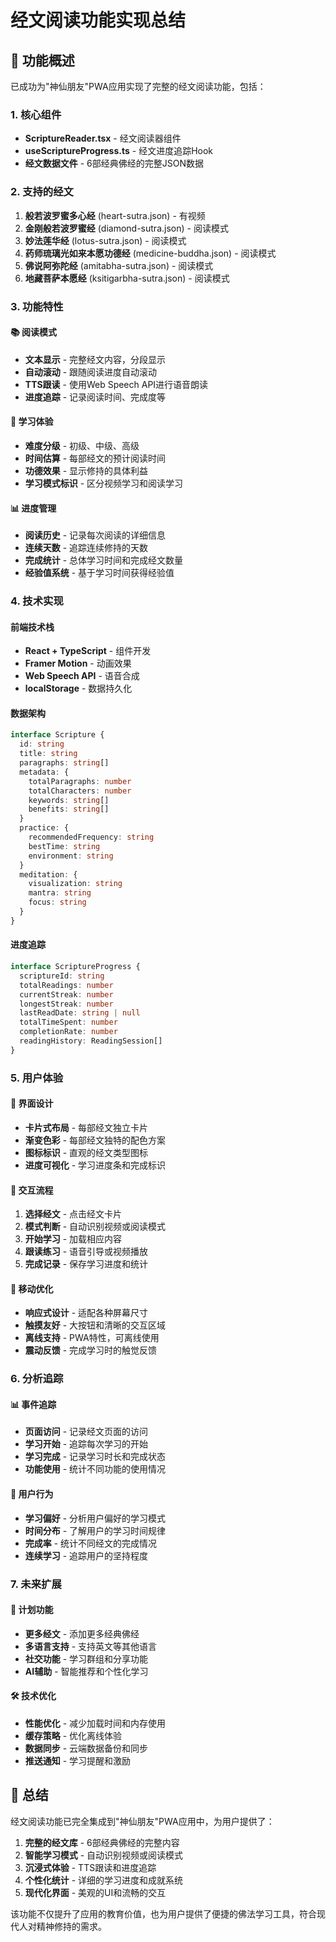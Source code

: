# 经文阅读功能实现总结

## 📖 功能概述

已成功为"神仙朋友"PWA应用实现了完整的经文阅读功能，包括：

### 1. 核心组件
- **ScriptureReader.tsx** - 经文阅读器组件
- **useScriptureProgress.ts** - 经文进度追踪Hook
- **经文数据文件** - 6部经典佛经的完整JSON数据

### 2. 支持的经文
1. **般若波罗蜜多心经** (heart-sutra.json) - 有视频
2. **金刚般若波罗蜜经** (diamond-sutra.json) - 阅读模式
3. **妙法莲华经** (lotus-sutra.json) - 阅读模式
4. **药师琉璃光如来本愿功德经** (medicine-buddha.json) - 阅读模式
5. **佛说阿弥陀经** (amitabha-sutra.json) - 阅读模式
6. **地藏菩萨本愿经** (ksitigarbha-sutra.json) - 阅读模式

### 3. 功能特性

#### 📚 阅读模式
- **文本显示** - 完整经文内容，分段显示
- **自动滚动** - 跟随阅读进度自动滚动
- **TTS跟读** - 使用Web Speech API进行语音朗读
- **进度追踪** - 记录阅读时间、完成度等

#### 🎯 学习体验
- **难度分级** - 初级、中级、高级
- **时间估算** - 每部经文的预计阅读时间
- **功德效果** - 显示修持的具体利益
- **学习模式标识** - 区分视频学习和阅读学习

#### 📊 进度管理
- **阅读历史** - 记录每次阅读的详细信息
- **连续天数** - 追踪连续修持的天数
- **完成统计** - 总体学习时间和完成经文数量
- **经验值系统** - 基于学习时间获得经验值

### 4. 技术实现

#### 前端技术栈
- **React + TypeScript** - 组件开发
- **Framer Motion** - 动画效果
- **Web Speech API** - 语音合成
- **localStorage** - 数据持久化

#### 数据架构
```typescript
interface Scripture {
  id: string
  title: string
  paragraphs: string[]
  metadata: {
    totalParagraphs: number
    totalCharacters: number
    keywords: string[]
    benefits: string[]
  }
  practice: {
    recommendedFrequency: string
    bestTime: string
    environment: string
  }
  meditation: {
    visualization: string
    mantra: string
    focus: string
  }
}
```

#### 进度追踪
```typescript
interface ScriptureProgress {
  scriptureId: string
  totalReadings: number
  currentStreak: number
  longestStreak: number
  lastReadDate: string | null
  totalTimeSpent: number
  completionRate: number
  readingHistory: ReadingSession[]
}
```

### 5. 用户体验

#### 🎨 界面设计
- **卡片式布局** - 每部经文独立卡片
- **渐变色彩** - 每部经文独特的配色方案
- **图标标识** - 直观的经文类型图标
- **进度可视化** - 学习进度条和完成标识

#### 🔄 交互流程
1. **选择经文** - 点击经文卡片
2. **模式判断** - 自动识别视频或阅读模式
3. **开始学习** - 加载相应内容
4. **跟读练习** - 语音引导或视频播放
5. **完成记录** - 保存学习进度和统计

#### 📱 移动优化
- **响应式设计** - 适配各种屏幕尺寸
- **触摸友好** - 大按钮和清晰的交互区域
- **离线支持** - PWA特性，可离线使用
- **震动反馈** - 完成学习时的触觉反馈

### 6. 分析追踪

#### 📊 事件追踪
- **页面访问** - 记录经文页面的访问
- **学习开始** - 追踪每次学习的开始
- **学习完成** - 记录学习时长和完成状态
- **功能使用** - 统计不同功能的使用情况

#### 🎯 用户行为
- **学习偏好** - 分析用户偏好的学习模式
- **时间分布** - 了解用户的学习时间规律
- **完成率** - 统计不同经文的完成情况
- **连续学习** - 追踪用户的坚持程度

### 7. 未来扩展

#### 🔮 计划功能
- **更多经文** - 添加更多经典佛经
- **多语言支持** - 支持英文等其他语言
- **社交功能** - 学习群组和分享功能
- **AI辅助** - 智能推荐和个性化学习

#### 🛠️ 技术优化
- **性能优化** - 减少加载时间和内存使用
- **缓存策略** - 优化离线体验
- **数据同步** - 云端数据备份和同步
- **推送通知** - 学习提醒和激励

## 🎉 总结

经文阅读功能已完全集成到"神仙朋友"PWA应用中，为用户提供了：

1. **完整的经文库** - 6部经典佛经的完整内容
2. **智能学习模式** - 自动识别视频或阅读模式
3. **沉浸式体验** - TTS跟读和进度追踪
4. **个性化统计** - 详细的学习进度和成就系统
5. **现代化界面** - 美观的UI和流畅的交互

该功能不仅提升了应用的教育价值，也为用户提供了便捷的佛法学习工具，符合现代人对精神修持的需求。 